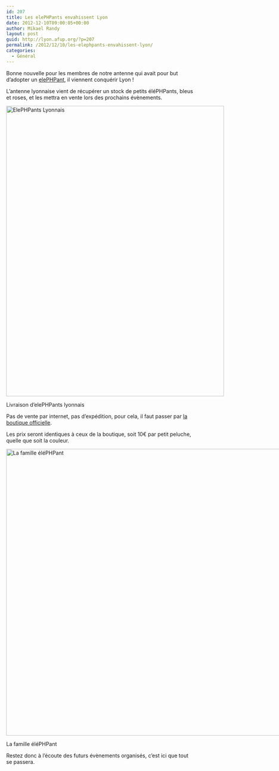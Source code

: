 ```yaml
---
id: 207
title: Les elePHPants envahissent Lyon
date: 2012-12-10T09:00:05+00:00
author: Mikael Randy
layout: post
guid: http://lyon.afup.org/?p=207
permalink: /2012/12/10/les-elephpants-envahissent-lyon/
categories:
  - Général
---
```

Bonne nouvelle pour les membres de notre antenne qui avait pour but d&rsquo;adopter un <a href="http://www.elephpant.com/" title="elePHPant" target="_blank">elePHPant</a>, il viennent conquérir Lyon !

L&rsquo;antenne lyonnaise vient de récupérer un stock de petits éléPHPants, bleus et roses, et les mettra en vente lors des prochains évènements.

<div id="attachment_208" style="width: 594px" class="wp-caption aligncenter">
  <a href="http://lyon.afup.org/files/2012/12/IMG_1267.jpg"><img src="http://lyon.afup.org/files/2012/12/IMG_1267-768x1024.jpg" alt="ElePHPants Lyonnais" width="584" height="778" class="size-large wp-image-208" srcset="https://lyon.afup.org/files/2012/12/IMG_1267-768x1024.jpg 768w, https://lyon.afup.org/files/2012/12/IMG_1267-225x300.jpg 225w, https://lyon.afup.org/files/2012/12/IMG_1267.jpg 1000w" sizes="(max-width: 584px) 100vw, 584px" /></a>
  
  <p class="wp-caption-text">
    Livraison d&rsquo;elePHPants lyonnais
  </p>
</div>

Pas de vente par internet, pas d&rsquo;expédition, pour cela, il faut passer par <a href="http://www.elephpant.com/fr/shop" title="Vente d'elePHPant" target="_blank">la boutique officielle</a>.

Les prix seront identiques à ceux de la boutique, soit 10€ par petit peluche, quelle que soit la couleur.

<div id="attachment_210" style="width: 1034px" class="wp-caption aligncenter">
  <a href="http://lyon.afup.org/files/2012/12/20121209-235938.jpg"><img src="http://lyon.afup.org/files/2012/12/20121209-235938.jpg" alt="La famille éléPHPant" width="1024" height="768" class="size-full wp-image-210" srcset="https://lyon.afup.org/files/2012/12/20121209-235938.jpg 1024w, https://lyon.afup.org/files/2012/12/20121209-235938-300x225.jpg 300w, https://lyon.afup.org/files/2012/12/20121209-235938-400x300.jpg 400w" sizes="(max-width: 1024px) 100vw, 1024px" /></a>
  
  <p class="wp-caption-text">
    La famille éléPHPant
  </p>
</div>

Restez donc à l&rsquo;écoute des futurs évènements organisés, c&rsquo;est ici que tout se passera.